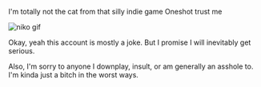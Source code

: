 I'm totally not the cat from that silly indie game Oneshot trust me

![niko gif](https://github.com/user-attachments/assets/0c5029a4-3d72-4cc7-995a-1bce6f7a1d4d)

Okay, yeah this account is mostly a joke.
But I promise I will inevitably get serious.

Also, I'm sorry to anyone I downplay, insult, or am generally an asshole to. I'm kinda just a bitch in the worst ways.
